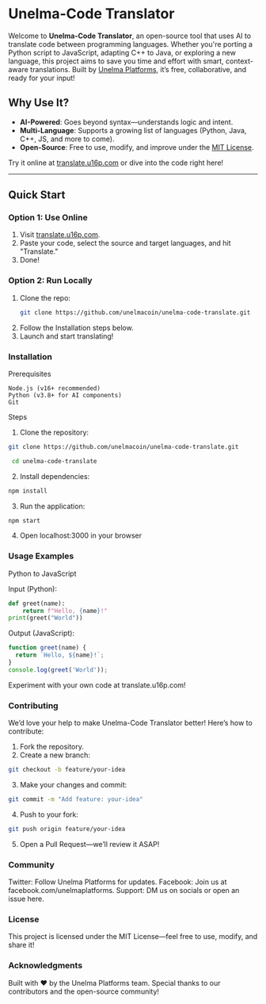 # Unelma-Code Translator

Welcome to **Unelma-Code Translator**, an open-source tool that uses AI to translate code between programming languages. Whether you're porting a Python script to JavaScript, adapting C++ to Java, or exploring a new language, this project aims to save you time and effort with smart, context-aware translations. Built by [Unelma Platforms](https://unelmaplatforms.com/), it’s free, collaborative, and ready for your input!

## Why Use It?

- **AI-Powered**: Goes beyond syntax—understands logic and intent.
- **Multi-Language**: Supports a growing list of languages (Python, Java, C++, JS, and more to come).
- **Open-Source**: Free to use, modify, and improve under the [MIT License](#license).

Try it online at [translate.u16p.com](https://translate.u16p.com) or dive into the code right here!

---

## Quick Start

### Option 1: Use Online

1. Visit [translate.u16p.com](https://translate.u16p.com).
2. Paste your code, select the source and target languages, and hit "Translate."
3. Done!

### Option 2: Run Locally

1. Clone the repo:
   ```bash
   git clone https://github.com/unelmacoin/unelma-code-translate.git
   ```
2. Follow the Installation steps below.
3. Launch and start translating!

### Installation

Prerequisites

    Node.js (v16+ recommended)
    Python (v3.8+ for AI components)
    Git

Steps

1. Clone the repository:

```bash
git clone https://github.com/unelmacoin/unelma-code-translate.git
```

```bash
 cd unelma-code-translate
```

2. Install dependencies:

```bash
npm install
```

3. Run the application:

```bash
npm start
```

4. Open localhost:3000 in your browser

### Usage Examples

Python to JavaScript

Input (Python):

```python
def greet(name):
    return f"Hello, {name}!"
print(greet("World"))
```

Output (JavaScript):

```javascript
function greet(name) {
  return `Hello, ${name}!`;
}
console.log(greet('World'));
```

Experiment with your own code at translate.u16p.com!

### Contributing

We’d love your help to make Unelma-Code Translator better! Here’s how to contribute:

1. Fork the repository.
2. Create a new branch:

```bash
git checkout -b feature/your-idea
```

3.  Make your changes and commit:

```bash
git commit -m "Add feature: your-idea"
```

4.  Push to your fork:

```bash
git push origin feature/your-idea
```

5. Open a Pull Request—we’ll review it ASAP!

### Community

Twitter: Follow Unelma Platforms for updates.
Facebook: Join us at facebook.com/unelmaplatforms.
Support: DM us on socials or open an issue here.

### License

This project is licensed under the MIT License—feel free to use, modify, and share it!

### Acknowledgments

Built with ❤️ by the Unelma Platforms team. Special thanks to our contributors and the open-source community!
